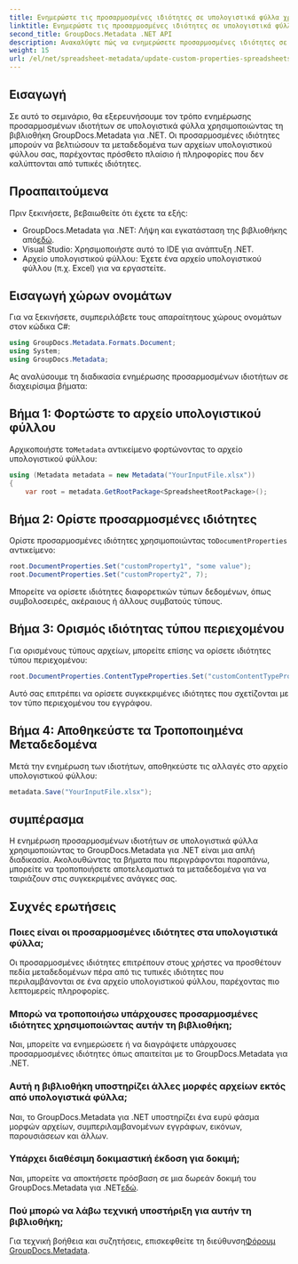 ```yaml
---
title: Ενημερώστε τις προσαρμοσμένες ιδιότητες σε υπολογιστικά φύλλα χρησιμοποιώντας .NET
linktitle: Ενημερώστε τις προσαρμοσμένες ιδιότητες σε υπολογιστικά φύλλα χρησιμοποιώντας .NET
second_title: GroupDocs.Metadata .NET API
description: Ανακαλύψτε πώς να ενημερώσετε προσαρμοσμένες ιδιότητες σε υπολογιστικά φύλλα χρησιμοποιώντας το GroupDocs.Metadata για .NET. Αυτό το σεμινάριο ενισχύει αποτελεσματικά τις δεξιότητές σας στη διαχείριση μεταδεδομένων.
weight: 15
url: /el/net/spreadsheet-metadata/update-custom-properties-spreadsheets/
---
```

## Εισαγωγή
Σε αυτό το σεμινάριο, θα εξερευνήσουμε τον τρόπο ενημέρωσης προσαρμοσμένων ιδιοτήτων σε υπολογιστικά φύλλα χρησιμοποιώντας τη βιβλιοθήκη GroupDocs.Metadata για .NET. Οι προσαρμοσμένες ιδιότητες μπορούν να βελτιώσουν τα μεταδεδομένα των αρχείων υπολογιστικού φύλλου σας, παρέχοντας πρόσθετο πλαίσιο ή πληροφορίες που δεν καλύπτονται από τυπικές ιδιότητες.
## Προαπαιτούμενα
Πριν ξεκινήσετε, βεβαιωθείτε ότι έχετε τα εξής:
- GroupDocs.Metadata για .NET: Λήψη και εγκατάσταση της βιβλιοθήκης από[εδώ](https://releases.groupdocs.com/metadata/net/).
- Visual Studio: Χρησιμοποιήστε αυτό το IDE για ανάπτυξη .NET.
- Αρχείο υπολογιστικού φύλλου: Έχετε ένα αρχείο υπολογιστικού φύλλου (π.χ. Excel) για να εργαστείτε.

## Εισαγωγή χώρων ονομάτων
Για να ξεκινήσετε, συμπεριλάβετε τους απαραίτητους χώρους ονομάτων στον κώδικα C#:
```csharp
using GroupDocs.Metadata.Formats.Document;
using System;
using GroupDocs.Metadata;
```

Ας αναλύσουμε τη διαδικασία ενημέρωσης προσαρμοσμένων ιδιοτήτων σε διαχειρίσιμα βήματα:
## Βήμα 1: Φορτώστε το αρχείο υπολογιστικού φύλλου
 Αρχικοποιήστε το`Metadata` αντικείμενο φορτώνοντας το αρχείο υπολογιστικού φύλλου:
```csharp
using (Metadata metadata = new Metadata("YourInputFile.xlsx"))
{
    var root = metadata.GetRootPackage<SpreadsheetRootPackage>();
```
## Βήμα 2: Ορίστε προσαρμοσμένες ιδιότητες
 Ορίστε προσαρμοσμένες ιδιότητες χρησιμοποιώντας το`DocumentProperties` αντικείμενο:
```csharp
root.DocumentProperties.Set("customProperty1", "some value");
root.DocumentProperties.Set("customProperty2", 7);
```
Μπορείτε να ορίσετε ιδιότητες διαφορετικών τύπων δεδομένων, όπως συμβολοσειρές, ακέραιους ή άλλους συμβατούς τύπους.
## Βήμα 3: Ορισμός ιδιότητας τύπου περιεχομένου
Για ορισμένους τύπους αρχείων, μπορείτε επίσης να ορίσετε ιδιότητες τύπου περιεχομένου:
```csharp
root.DocumentProperties.ContentTypeProperties.Set("customContentTypeProperty", "custom value");
```
Αυτό σας επιτρέπει να ορίσετε συγκεκριμένες ιδιότητες που σχετίζονται με τον τύπο περιεχομένου του εγγράφου.
## Βήμα 4: Αποθηκεύστε τα Τροποποιημένα Μεταδεδομένα
Μετά την ενημέρωση των ιδιοτήτων, αποθηκεύστε τις αλλαγές στο αρχείο υπολογιστικού φύλλου:
```csharp
metadata.Save("YourInputFile.xlsx");
```

## συμπέρασμα
Η ενημέρωση προσαρμοσμένων ιδιοτήτων σε υπολογιστικά φύλλα χρησιμοποιώντας το GroupDocs.Metadata για .NET είναι μια απλή διαδικασία. Ακολουθώντας τα βήματα που περιγράφονται παραπάνω, μπορείτε να τροποποιήσετε αποτελεσματικά τα μεταδεδομένα για να ταιριάζουν στις συγκεκριμένες ανάγκες σας.

## Συχνές ερωτήσεις
### Ποιες είναι οι προσαρμοσμένες ιδιότητες στα υπολογιστικά φύλλα;
Οι προσαρμοσμένες ιδιότητες επιτρέπουν στους χρήστες να προσθέτουν πεδία μεταδεδομένων πέρα από τις τυπικές ιδιότητες που περιλαμβάνονται σε ένα αρχείο υπολογιστικού φύλλου, παρέχοντας πιο λεπτομερείς πληροφορίες.
### Μπορώ να τροποποιήσω υπάρχουσες προσαρμοσμένες ιδιότητες χρησιμοποιώντας αυτήν τη βιβλιοθήκη;
Ναι, μπορείτε να ενημερώσετε ή να διαγράψετε υπάρχουσες προσαρμοσμένες ιδιότητες όπως απαιτείται με το GroupDocs.Metadata για .NET.
### Αυτή η βιβλιοθήκη υποστηρίζει άλλες μορφές αρχείων εκτός από υπολογιστικά φύλλα;
Ναι, το GroupDocs.Metadata για .NET υποστηρίζει ένα ευρύ φάσμα μορφών αρχείων, συμπεριλαμβανομένων εγγράφων, εικόνων, παρουσιάσεων και άλλων.
### Υπάρχει διαθέσιμη δοκιμαστική έκδοση για δοκιμή;
 Ναι, μπορείτε να αποκτήσετε πρόσβαση σε μια δωρεάν δοκιμή του GroupDocs.Metadata για .NET[εδώ](https://releases.groupdocs.com/).
### Πού μπορώ να λάβω τεχνική υποστήριξη για αυτήν τη βιβλιοθήκη;
 Για τεχνική βοήθεια και συζητήσεις, επισκεφθείτε τη διεύθυνση[Φόρουμ GroupDocs.Metadata](https://forum.groupdocs.com/c/metadata/14).